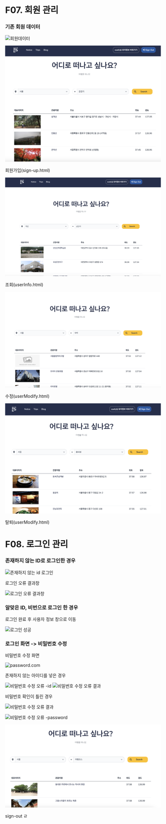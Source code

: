 
# F07. 회원 관리

### 기존 회원 데이터
![회원데이터](readme/enjoytrip1.png)


![회원가입(sign-up.com)](readme/Untitled%209.png)

회원가입(sign-up.html)

![조회(userInfo.html)](readme/Untitled%2010.png)

조회(userInfo.html)

![수정(userModify.html)](readme/Untitled%2011.png)

수정(userModify.html)

![탈퇴(userModify.html)](readme/Untitled%2012.png)

탈퇴(userModify.html)

# F08. 로그인 관리

### 존재하지 않는 ID로 로그인한 경우

![존재하지 않는 id 로그인](readme/login1.png)

로그인 오류 결과창

![로그인 오류 결과창](readme/login2.png)

### 알맞은 ID, 비번으로 로그인 한 경우

로그인 완료 후 사용자 정보 창으로 이동

![로그인 성공](readme/login3.png)


### 로그인 화면 -> 비밀번호 수정

비밀번호 수정 화면

![password.com](readme/password1.png)

존재하지 않는 아이디를 넣은 경우

![비밀번호 수정 오류 -id](readme/password2.png)
![비밀번호 수정 오류 결과](readme/password3.png)

비밀번호 확인이 틀린 경우

![비밀번호 수정 오류 결과](readme/password4.png)

![비밀번호 수정 오류 -password](readme/password3.png)

![sign-out](readme/Untitled%2015.png)

sign-out
ㄹ
